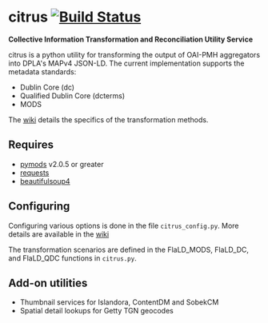 # citrus [![Build Status](https://travis-ci.org/mrmiguez/citrus.svg?branch=master)](https://travis-ci.org/mrmiguez/citrus)
**Collective Information Transformation and Reconciliation Utility Service**

citrus is a python utility for transforming the output of OAI-PMH aggregators into DPLA's MAPv4 JSON-LD. 
The current implementation supports the metadata standards:
* Dublin Core (dc)
* Qualified Dublin Core (dcterms)
* MODS

The [wiki](https://github.com/mrmiguez/citrus/wiki) details the specifics of the transformation methods.

## Requires

* [pymods](https://github.com/mrmiguez/pymods) v2.0.5 or greater
* [requests](http://docs.python-requests.org)
* [beautifulsoup4](https://www.crummy.com/software/BeautifulSoup/)

## Configuring

Configuring various options is done in the file `citrus_config.py`. More details are available in the [wiki](https://github.com/mrmiguez/citrus/wiki)

The transformation scenarios are defined in the FlaLD_MODS, FlaLD_DC, and FlaLD_QDC functions in `citrus.py`. 

## Add-on utilities
* Thumbnail services for Islandora, ContentDM and SobekCM
* Spatial detail lookups for Getty TGN geocodes

